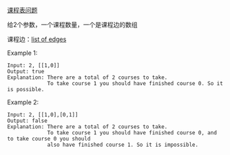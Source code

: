 
[课程表问题](https://leetcode.com/problems/course-schedule/)

给2个参数，一个课程数量，一个是课程边的数组

课程边：[list of edges](https://www.khanacademy.org/computing/computer-science/algorithms/graph-representation/a/representing-graphs)

Example 1:
```
Input: 2, [[1,0]] 
Output: true
Explanation: There are a total of 2 courses to take. 
             To take course 1 you should have finished course 0. So it is possible.
```

Example 2:
```
Input: 2, [[1,0],[0,1]]
Output: false
Explanation: There are a total of 2 courses to take. 
             To take course 1 you should have finished course 0, and to take course 0 you should
             also have finished course 1. So it is impossible.
```
